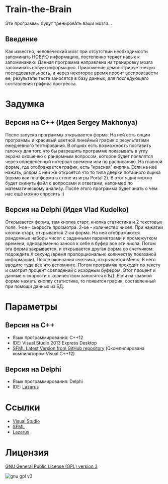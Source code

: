 Train-the-Brain
===============

Эти программы будут тренировать ваши мозги...

Введение
----------------

Как известно, человеческий мозг при отсутствии необходимости запоминать НОВУЮ информацию, постепенно теряет навык к запоминанию. Данная программа направлена на тренировку мозга запоминать новую информацию. Приложение демонстрирует некую последовательность, и через некоторое время просит воспроизвести ее, результаты теста заносятся в базу данных, для последующего составления графика прогресса.

Задумка
===============

Версия на C++ (Идея Sergey Makhonya)
----------------

После запуска программы открывается форма. На ней есть опции программы и красивый цветной линейный график с результатами ежедневного тестирования. В опциях есть возможность поставить галочку для того что бы разрешить программе показывать в углу экрана окошечко с рандомным вопросом, которое будет появлятся через определённый интервал времени или по расписанию. На главной форме, где отображается график, есть "красная" кнопка. Если на неё нажать, рядом с ней же откроется что то типа дверки потайного ящика (прямо как платформа в стене из игры Portal 2). В этот ящик можно будет скинуть файл с вопросами и ответами, например по математическому анализу. После этого программа будет знать о чём нас ещё можно спросить :)

Версия на Delphi (Идея Vlad Kudelko)
----------------

Открывается форма, там кнопка старт, кнопка статистика и 2 текстовых поля. 1-ое - скорость просмотра. 2-ое - количество чисел. При нажатии кнопки старт, открывается 2-ая форма. На ней отображаются рандомные наборы чисел с заданными параметрами и промежутком времени, одновременно занося к себе в буфер все эти числа. Потом эта форма закрывается, и открывается другая форма со счетчиком: подождите Х секунд (время пропорционально количеству показаной информации). После окончания счетчика, открывается Memo. В него вводите туда все что вспомните. Потом программа проходит по тексту и смотрит процент совпадений с исходным буфером. Этот процент и данные о скорости с количеством заносятся в БД. Если на главной форме нажать кнопку статистика, то появится график, составленный при помощи данных из БД.

Параметры
===============

Версия на C++
----------------

* Язык программирования: C++12
* IDE: Visual Studio 2013 Express Desktop
* [SFML Latest Version from GitHub repository](https://github.com/LaurentGomila/SFML) (Скомпилирована компилятором Visual C++12)

Версия на Delphi
----------------

* Язык программирования: Delphi
* IDE: [Lazarus](http://www.lazarus.freepascal.org/)

Ссылки
===============

* [Visual Studio](http://www.visualstudio.com/downloads/download-visual-studio-vs)
* [SFML](http://sfml-dev.org/index.php)
* [Lazarus](http://www.lazarus.freepascal.org/)

Лицензия
===============

[GNU General Public License (GPL) version 3](http://www.gnu.org/copyleft/gpl.html)

![gnu gpl v3](http://www.gnu.org/graphics/gplv3-127x51.png)
